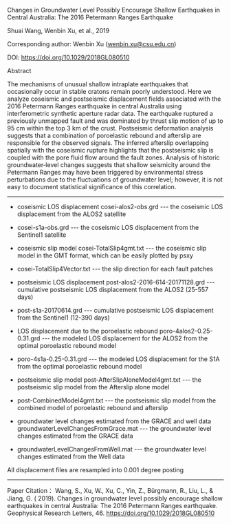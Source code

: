 Changes in Groundwater Level Possibly Encourage Shallow Earthquakes in Central Australia: The 2016 Petermann Ranges Earthquake

Shuai Wang, Wenbin Xu, et al., 2019

Corresponding author: Wenbin Xu (wenbin.xu@csu.edu.cn)

DOI: https://doi.org/10.1029/2018GL080510

Abstract

The mechanisms of unusual shallow intraplate earthquakes that occasionally occur in stable cratons remain poorly understood. Here we analyze coseismic and postseismic displacement fields associated with the 2016 Petermann Ranges earthquake in central Australia using interferometric synthetic aperture radar data. The earthquake ruptured a previously unmapped fault and was dominated by thrust slip motion of up to 95 cm within the top 3 km of the crust. Postseismic deformation analysis suggests that a combination of poroelastic rebound and afterslip are responsible for the observed signals. The inferred afterslip overlapping spatially with the coseismic rupture highlights that the postseismic slip is coupled with the pore fluid flow around the fault zones. Analysis of historic groundwater‐level changes suggests that shallow seismicity around the Petermann Ranges may have been triggered by environmental stress perturbations due to the fluctuations of groundwater level; however, it is not easy to document statistical significance of this correlation.

------------------
* coseismic LOS displacement cosei-alos2-obs.grd --- the coseismic LOS displacement from the ALOS2 satellite
* cosei-s1a-obs.grd --- the coseismic LOS displacement from the Sentinel1 satellite
* coseismic slip model cosei-TotalSlip4gmt.txt --- the coseismic slip model in the GMT format, which can be easily plotted by psxy
* cosei-TotalSlip4Vector.txt --- the slip direction for each fault patches
* postseismic LOS displacement post-alos2-2016-614-20171128.grd --- cumulative postseismic LOS displacement from the ALOS2 (25-557 days)
* post-s1a-20170614.grd --- cumulative postseismic LOS displacement from the Sentinel1 (12-390 days)

* LOS displacement due to the poroelastic rebound poro-4alos2-0.25-0.31.grd --- the modeled LOS displacement for the ALOS2 from the optimal poroelastic rebound model
* poro-4s1a-0.25-0.31.grd --- the modeled LOS displacement for the S1A from the optimal poroelastic rebound model

* postseismic slip model post-AfterSlipAloneModel4gmt.txt --- the postseismic slip model from the Afterslip alone model
* post-CombinedModel4gmt.txt --- the postseismic slip model from the combined model of poroelastic rebound and afterslip 

* groundwater level changes estimated from the GRACE and well data groundwaterLevelChangesFromGrace.mat --- the groundwater level changes estimated from the GRACE data
* groundwaterLevelChangesFromWell.mat --- the groundwater level changes estimated from the Well data

All displacement files are resampled into 0.001 degree posting

------------------

Paper Citation： 
Wang, S., Xu, W., Xu, C., Yin, Z., Bürgmann, R., Liu, L., & Jiang, G. ( 2019). Changes in groundwater level possibly encourage shallow earthquakes in central Australia: The 2016 Petermann Ranges earthquake. Geophysical Research Letters, 46. https://doi.org/10.1029/2018GL080510

